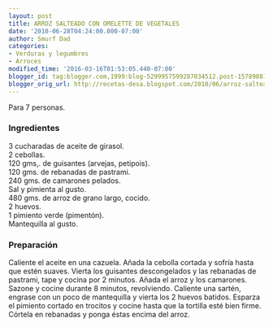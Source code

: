 ```yaml
---
layout: post
title: ARROZ SALTEADO CON OMELETTE DE VEGETALES
date: '2010-06-28T04:24:00.000-07:00'
author: Smurf Dad
categories:
- Verduras y legumbres
- Arroces
modified_time: '2016-03-16T01:53:05.440-07:00'
blogger_id: tag:blogger.com,1999:blog-5299957599287034512.post-1578908119573140230
blogger_orig_url: http://recetas-desa.blogspot.com/2010/06/arroz-salteado-con-omelette-de-vegetales.html
---
```


Para 7 personas.<br /><h3>Ingredientes</h3>3 cucharadas de aceite de girasol.<br />2 cebollas.<br />120 gms,. de guisantes (arvejas, petipois).<br />120 gms. de rebanadas de pastrami.<br />240 gms. de camarones pelados.<br />Sal y pimienta al gusto.<br />480 gms. de arroz de grano largo, cocido.<br />2 huevos.<br />1 pimiento verde (pimentón).<br />Mantequilla al gusto.<br /><h3>Preparación</h3>Caliente el aceite en una cazuela. Añada la cebolla cortada y sofría hasta que estén suaves. Vierta los guisantes descongelados y las rebanadas de pastrami, tape y cocina por 2 minutos. Añada el arroz y los camarones. Sazone y cocine durante 8 minutos, revolviendo. Caliente una sartén, engrase con un poco de mantequilla y vierta los 2 huevos batidos. Esparza el pimiento cortado en trocitos y cocine hasta que la tortilla esté bien firme. Córtela en rebanadas y ponga éstas encima del arroz.